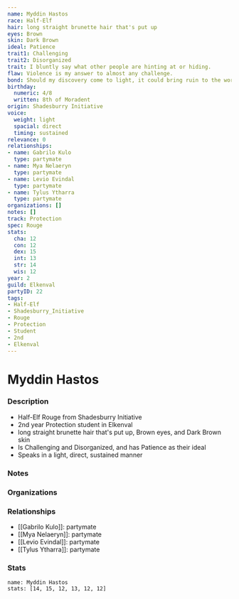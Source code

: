 ```yaml
---
name: Myddin Hastos
race: Half-Elf
hair: long straight brunette hair that's put up
eyes: Brown
skin: Dark Brown
ideal: Patience
trait1: Challenging
trait2: Disorganized
trait: I bluntly say what other people are hinting at or hiding.
flaw: Violence is my answer to almost any challenge.
bond: Should my discovery come to light, it could bring ruin to the world.
birthday:
  numeric: 4/8
  written: 8th of Moradent
origin: Shadesburry Initiative
voice:
  weight: light
  spacial: direct
  timing: sustained
relevance: 0
relationships:
- name: Gabrilo Kulo
  type: partymate
- name: Mya Nelaeryn
  type: partymate
- name: Levio Evindal
  type: partymate
- name: Tylus Ytharra
  type: partymate
organizations: []
notes: []
track: Protection
spec: Rouge
stats:
  cha: 12
  con: 12
  dex: 15
  int: 13
  str: 14
  wis: 12
year: 2
guild: Elkenval
partyID: 22
tags:
- Half-Elf
- Shadesburry_Initiative
- Rouge
- Protection
- Student
- 2nd
- Elkenval
---
```

# Myddin Hastos
### Description
- Half-Elf Rouge from Shadesburry Initiative
- 2nd year Protection student in Elkenval
- long straight brunette hair that's put up, Brown eyes, and Dark Brown skin
- Is Challenging and Disorganized, and has Patience as their ideal
- Speaks in a light, direct, sustained manner

### Notes

### Organizations

### Relationships
- [[Gabrilo Kulo]]: partymate
- [[Mya Nelaeryn]]: partymate
- [[Levio Evindal]]: partymate
- [[Tylus Ytharra]]: partymate

### Stats
```statblock
name: Myddin Hastos
stats: [14, 15, 12, 13, 12, 12]
```